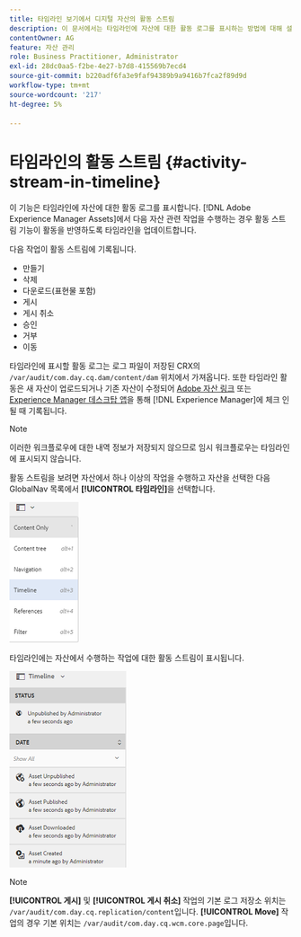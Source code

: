 ```yaml
---
title: 타임라인 보기에서 디지털 자산의 활동 스트림
description: 이 문서에서는 타임라인에 자산에 대한 활동 로그를 표시하는 방법에 대해 설명합니다.
contentOwner: AG
feature: 자산 관리
role: Business Practitioner, Administrator
exl-id: 28dc0aa5-f2be-4e27-b7d8-415569b7ecd4
source-git-commit: b220adf6fa3e9faf94389b9a9416b7fca2f89d9d
workflow-type: tm+mt
source-wordcount: '217'
ht-degree: 5%

---
```


# 타임라인의 활동 스트림 {#activity-stream-in-timeline}

이 기능은 타임라인에 자산에 대한 활동 로그를 표시합니다. [!DNL Adobe Experience Manager Assets]에서 다음 자산 관련 작업을 수행하는 경우 활동 스트림 기능이 활동을 반영하도록 타임라인을 업데이트합니다.

다음 작업이 활동 스트림에 기록됩니다.

* 만들기
* 삭제
* 다운로드(표현물 포함)
* 게시
* 게시 취소
* 승인
* 거부
* 이동

타임라인에 표시할 활동 로그는 로그 파일이 저장된 CRX의 `/var/audit/com.day.cq.dam/content/dam` 위치에서 가져옵니다. 또한 타임라인 활동은 새 자산이 업로드되거나 기존 자산이 수정되어 [Adobe 자산 링크](https://helpx.adobe.com/enterprise/admin-guide.html/enterprise/using/manage-assets-using-adobe-asset-link.ug.html) 또는 [Experience Manager 데스크탑 앱](https://experienceleague.adobe.com/docs/experience-manager-desktop-app/using/release-notes.html)을 통해 [!DNL Experience Manager]에 체크 인될 때 기록됩니다.

>[!NOTE]
>
>이러한 워크플로우에 대한 내역 정보가 저장되지 않으므로 임시 워크플로우는 타임라인에 표시되지 않습니다.

활동 스트림을 보려면 자산에서 하나 이상의 작업을 수행하고 자산을 선택한 다음 GlobalNav 목록에서 **[!UICONTROL 타임라인]**&#x200B;을 선택합니다.

![타임라인-2](assets/timeline-2.png)

타임라인에는 자산에서 수행하는 작업에 대한 활동 스트림이 표시됩니다.

![activity_stream](assets/activity_stream.png)

>[!NOTE]
>
>**[!UICONTROL 게시]** 및 **[!UICONTROL 게시 취소]** 작업의 기본 로그 저장소 위치는 `/var/audit/com.day.cq.replication/content`입니다. **[!UICONTROL Move]** 작업의 경우 기본 위치는 `/var/audit/com.day.cq.wcm.core.page`입니다.
